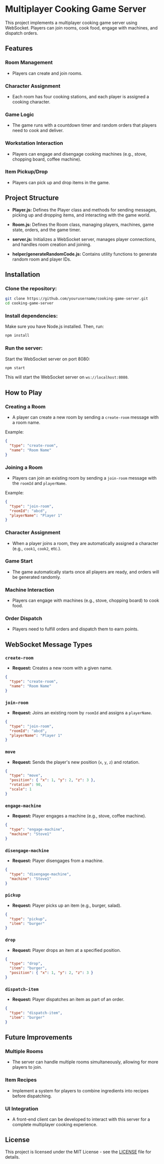 
# Multiplayer Cooking Game Server

This project implements a multiplayer cooking game server using WebSocket. Players can join rooms, cook food, engage with machines, and dispatch orders.

## Features

### Room Management
- Players can create and join rooms.

### Character Assignment
- Each room has four cooking stations, and each player is assigned a cooking character.

### Game Logic
- The game runs with a countdown timer and random orders that players need to cook and deliver.

### Workstation Interaction
- Players can engage and disengage cooking machines (e.g., stove, chopping board, coffee machine).

### Item Pickup/Drop
- Players can pick up and drop items in the game.

## Project Structure

- **Player.js:** Defines the Player class and methods for sending messages, picking up and dropping items, and interacting with the game world.
  
- **Room.js:** Defines the Room class, managing players, machines, game state, orders, and the game timer.

- **server.js:** Initializes a WebSocket server, manages player connections, and handles room creation and joining.

- **helper/generateRandomCode.js:** Contains utility functions to generate random room and player IDs.

## Installation

### Clone the repository:
```bash
git clone https://github.com/yourusername/cooking-game-server.git
cd cooking-game-server
```

### Install dependencies:
Make sure you have Node.js installed. Then, run:
```bash
npm install
```

### Run the server:
Start the WebSocket server on port 8080:
```bash
npm start
```

This will start the WebSocket server on `ws://localhost:8080`.

## How to Play

### Creating a Room
- A player can create a new room by sending a `create-room` message with a room name.

Example:
```json
{
  "type": "create-room",
  "name": "Room Name"
}
```

### Joining a Room
- Players can join an existing room by sending a `join-room` message with the `roomId` and `playerName`.

Example:
```json
{
  "type": "join-room",
  "roomId": "abcd",
  "playerName": "Player 1"
}
```

### Character Assignment
- When a player joins a room, they are automatically assigned a character (e.g., `cook1`, `cook2`, etc.).

### Game Start
- The game automatically starts once all players are ready, and orders will be generated randomly.

### Machine Interaction
- Players can engage with machines (e.g., stove, chopping board) to cook food.

### Order Dispatch
- Players need to fulfill orders and dispatch them to earn points.

## WebSocket Message Types

### `create-room`
- **Request:** Creates a new room with a given name.
```json
{
  "type": "create-room",
  "name": "Room Name"
}
```

### `join-room`
- **Request:** Joins an existing room by `roomId` and assigns a `playerName`.
```json
{
  "type": "join-room",
  "roomId": "abcd",
  "playerName": "Player 1"
}
```

### `move`
- **Request:** Sends the player's new position (`x`, `y`, `z`) and rotation.
```json
{
  "type": "move",
  "position": { "x": 1, "y": 2, "z": 3 },
  "rotation": 90,
  "scale": 1
}
```

### `engage-machine`
- **Request:** Player engages a machine (e.g., stove, coffee machine).
```json
{
  "type": "engage-machine",
  "machine": "Stove1"
}
```

### `disengage-machine`
- **Request:** Player disengages from a machine.
```json
{
  "type": "disengage-machine",
  "machine": "Stove1"
}
```

### `pickup`
- **Request:** Player picks up an item (e.g., burger, salad).
```json
{
  "type": "pickup",
  "item": "burger"
}
```

### `drop`
- **Request:** Player drops an item at a specified position.
```json
{
  "type": "drop",
  "item": "burger",
  "position": { "x": 1, "y": 2, "z": 3 }
}
```

### `dispatch-item`
- **Request:** Player dispatches an item as part of an order.
```json
{
  "type": "dispatch-item",
  "item": "burger"
}
```

## Future Improvements

### Multiple Rooms
- The server can handle multiple rooms simultaneously, allowing for more players to join.

### Item Recipes
- Implement a system for players to combine ingredients into recipes before dispatching.

### UI Integration
- A front-end client can be developed to interact with this server for a complete multiplayer cooking experience.

## License
This project is licensed under the MIT License - see the [LICENSE](LICENSE) file for details.
